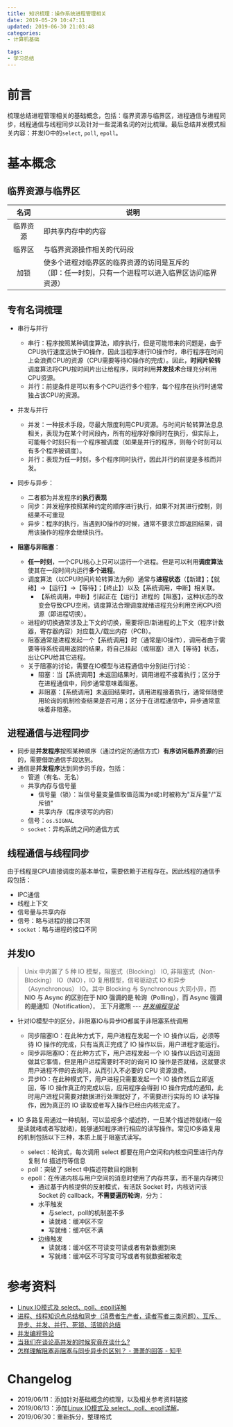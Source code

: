 ```yaml
---
title: 知识梳理：操作系统进程管理相关
date: 2019-05-29 10:47:11
updated: 2019-06-30 21:03:48
categories:
- 计算机基础

tags:
- 学习总结
---
```

# 前言
梳理总结进程管理相关的基础概念，包括：临界资源与临界区，进程通信与进程同步，线程通信与线程同步以及针对一些混淆名词的对比梳理。最后总结并发模式相关内容：并发IO中的`select`, `poll`, `epoll`。

<!-- more -->
# 基本概念
## 临界资源与临界区

|名词|说明|
|:---:|---|
|临界资源|即共享内存中的内容|
|临界区|与临界资源操作相关的代码段|
|加锁|使多个进程对临界区的临界资源的访问是互斥的<br>（即：任一时刻，只有一个进程可以进入临界区访问临界资源）|

## 专有名词梳理
- 串行与并行
    - 串行：程序按照某种调度算法，顺序执行，但是可能带来的问题是，由于CPU执行速度远快于IO操作，因此当程序进行IO操作时，串行程序在时间上会浪费CPU的资源（CPU需要等待IO操作的完成）。因此，**时间片轮转**调度算法将CPU按时间片出让给程序，同时利用**并发技术**合理充分利用CPU资源。
    - 并行：前提条件是可以有多个CPU运行多个程序，每个程序在执行时通常独占该CPU的资源。

- 并发与并行
    - 并发：一种技术手段，尽最大限度利用CPU资源。与时间片轮转算法息息相关，表现为在某个时间段內，所有的程序好像同时在执行，但实际上，可能每个时刻只有一个程序被调度（如果是并行的程序，则每个时刻可以有多个程序被调度）。
    - 并行：表现为任一时刻，多个程序同时执行，因此并行的前提是多核而并发。

- 同步与异步：
    - 二者都为并发程序的**执行表现**
    - 同步：并发程序按照某种约定的顺序进行执行，如果不对其进行控制，则结果不可重现
    - 异步：程序的执行，当遇到IO操作的时候，通常不要求立即返回结果，调用该操作的程序会继续执行。

- **阻塞与非阻塞**：
    - **任一时刻**，一个CPU核心上只可以运行一个进程。但是可以利用**调度算法**使其在一段时间内运行**多个进程**。
    - 调度算法（以CPU时间片轮转算法为例）通常与**进程状态**（【新建】；【就绪】->【运行】->【等待】；【终止】）以及【系统调用，中断】相关联。
        - 【系统调用，中断】引起正在【运行】进程的【阻塞】，这种状态的改变会导致CPU空闲，调度算法合理调度就绪进程充分利用空闲CPU资源（即进程切换）。
    - 进程的切换通常涉及上下文的切换，需要将旧/新进程的上下文（程序计数器，寄存器内容）对应载入/载出内存（PCB）。
    - 阻塞通常是进程发起一个【系统调用】时（通常是IO操作），调用者由于需要等待系统调用返回的结果，将自己挂起（或阻塞）进入【等待】状态，出让CPU给其它进程。
    - 关于阻塞的讨论，需要在IO模型与进程通信中分别进行讨论：
        - 阻塞：当【系统调用】未返回结果时，调用进程不接着执行；区分于在进程通信中，同步通常意味着阻塞。
        - 非阻塞：【系统调用】未返回结果时，调用进程接着执行，通常伴随使用轮询的机制检查结果是否可用；区分于在进程通信中，异步通常意味着非阻塞。

## 进程通信与进程同步
- 同步是**并发程序**按照某种顺序（通过约定的通信方式）**有序访问临界资源**的目的，需要借助通信手段达到。
- 通信是**并发程序**达到同步的手段，包括：
    - 管道（有名、无名）
    - 共享内存与信号量
        - 信号量（锁）：当信号量变量值取值范围为`0`或`1`时被称为"互斥量"/"互斥锁"
        - 共享内存（程序读写的内容）
    - 信号：`os.SIGNAL`
    - `socket`：异构系统之间的通信方式

## 线程通信与线程同步
由于线程是CPU直接调度的基本单位，需要依赖于进程存在。因此线程的通信手段包括：
- IPC通信
- 线程上下文
- 信号量与共享内存
- 信号：略与进程的接口不同
- `socket`：略与进程的接口不同

## 并发IO
> Unix 中内置了 5 种 IO 模型，阻塞式（Blocking） IO, 非阻塞式（Non-Blocking） IO（NIO），IO 复用模型，信号驱动式 IO 和异步（Asynchronous） IO。其中 Blocking 与 Synchronous 大同小异，而 **NIO 与 Async 的区别在于 NIO 强调的是 轮询（Polling），而 Async 强调的是通知（Notification）**。
> **王下月邀熊** --- <cite>[并发编程导论](https://segmentfault.com/a/1190000018949353)</cite>

- 针对IO模型中的区分，非阻塞IO与异步IO都属于非阻塞系统调用
    - 同步阻塞IO：在此种方式下，用户进程在发起一个 IO 操作以后，必须等待 IO 操作的完成，只有当真正完成了 IO 操作以后，用户进程才能运行。
    - 同步非阻塞IO：在此种方式下，用户进程发起一个 IO 操作以后边可返回做其它事情，但是用户进程需要时不时的询问 IO 操作是否就绪，这就要求用户进程不停的去询问，从而引入不必要的 CPU 资源浪费。
    - 异步IO：在此种模式下，用户进程只需要发起一个 IO 操作然后立即返回，等 IO 操作真正的完成以后，应用程序会得到 IO 操作完成的通知，此时用户进程只需要对数据进行处理就好了，不需要进行实际的 IO 读写操作，因为真正的 IO 读取或者写入操作已经由内核完成了。

- IO 多路复用通过一种机制，可以监视多个描述符，一旦某个描述符就绪(一般是读就绪或者写就绪)，能够通知程序进行相应的读写操作。常见IO多路复用的机制包括以下三种，本质上属于阻塞式读写。
    - select：轮询式，每次调用 select 都要在用户空间和内核空间里进行内存复制 fd 描述符等信息
    - poll：突破了 select 中描述符数目的限制
    - epoll：在传递内核与用户空间的消息时使用了内存共享，而不是内存拷贝
        - 通过基于内核提供的反射模式，有活跃 Socket 时，内核访问该 Socket 的 callback，**不需要遍历轮询**，分为：
        - 水平触发
            - 与select，poll的机制差不多
            - 读就绪：缓冲区不空
            - 写就绪：缓冲区不满
        - 边缘触发
            - 读就绪：缓冲区不可读变可读或者有新数据到来
            - 写就绪：缓冲区不可写变可写或者有就数据被取走

# 参考资料
- [Linux IO模式及 select、poll、epoll详解](http://blog.taohuawu.club/article/linux-io-select-poll-epoll)
- [进程、线程知识点总结和同步（消费者生产者，读者写者三类问题）、互斥、异步、并发、并行、死锁、活锁的总结](https://www.cnblogs.com/kubixuesheng/p/4355786.html)
- [并发编程导论](https://segmentfault.com/a/1190000018949353)
- [当我们在谈论高并发的时候究竟在谈什么?](https://segmentfault.com/a/1190000019360335)
- [怎样理解阻塞非阻塞与同步异步的区别？ - 萧萧的回答 - 知乎](https://www.zhihu.com/question/19732473/answer/241673170)

# Changelog
- 2019/06/11：添加针对基础概念的梳理，以及相关参考资料链接
- 2019/06/13：添加[Linux IO模式及 select、poll、epoll详解](http://blog.taohuawu.club/article/linux-io-select-poll-epoll)。
- 2019/06/30：重新拆分，整理格式